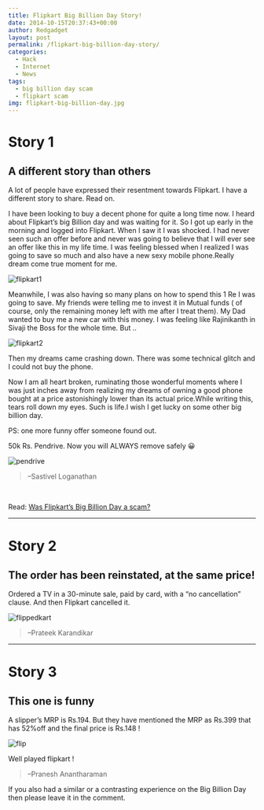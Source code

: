 ```yaml
---
title: Flipkart Big Billion Day Story!
date: 2014-10-15T20:37:43+00:00
author: Redgadget
layout: post
permalink: /flipkart-big-billion-day-story/
categories:
  - Hack
  - Internet
  - News
tags:
  - big billion day scam
  - flipkart scam
img: flipkart-big-billion-day.jpg
---
```


# <span id="Story_1">Story 1</span>

## <span id="A_different_story_than_others">A different story than others</span>

A lot of people have expressed their resentment towards Flipkart. I have a different story to share. Read on.

I have been looking to buy a decent phone for quite a long time now. I heard about Flipkart&#8217;s big Billion day and was waiting for it. So I got up early in the morning and logged into Flipkart. When I saw it I was shocked. I had never seen such an offer before and never was going to believe that I will ever see an offer like this in my life time. I was feeling blessed when I realized I was going to save so much and also have a new sexy mobile phone.Really dream come true moment for me.

![flipkart1](https://lh6.googleusercontent.com/-hAG6C7A73vw/VD4SrrhMIyI/AAAAAAAAAPI/tJjOYIwkwQ4/w371-h593-no/flipped%2Bkart.jpg)

Meanwhile, I was also having so many plans on how to spend this 1 Re I was going to save. My friends were telling me to invest it in Mutual funds ( of course, only the remaining money left with me after I treat them). My Dad wanted to buy me a new car with this money. I was feeling like Rajinikanth in Sivaji the Boss for the whole time. But ..

![flipkart2](https://lh6.googleusercontent.com/-_TBn8WvCA1A/VD4SsSvo_UI/AAAAAAAAAPQ/-kTKhEVXTRY/w485-h273-no/flipped%2Bkart2.jpg)

Then my dreams came crashing down. There was some technical glitch and I could not buy the phone.

Now I am all heart broken, ruminating those wonderful moments where I was just inches away from realizing my dreams of owning a good phone bought at a price astonishingly lower than its actual price.While writing this, tears roll down my eyes. Such is life.I wish I get lucky on some other big billion day.

PS: one more funny offer someone found out.

50k Rs. Pendrive. Now you will ALWAYS remove safely 😀

![pendrive](https://lh3.googleusercontent.com/-PH9AVhRyQ6s/VD4TJDOHllI/AAAAAAAAAQE/lsa5vgHDL1w/w485-h476-no/flipped%2Bkart%2B3.jpg)

> &#8211;Sastivel Loganathan

&nbsp;

Read: [Was Flipkart’s Big Billion Day a scam?](http://redgadgets.com/was-flipkarts-big-billion-day-a-scam/)

* * *

# <span id="Story_2">Story 2</span>

## <span id="The_order_has_been_reinstated_at_the_same_price">The order has been reinstated, at the same price!</span>

Ordered a TV in a 30-minute sale, paid by card, with a &#8220;no cancellation&#8221; clause. And then Flipkart cancelled it.

![flippedkart](https://lh3.googleusercontent.com/-jDH3ctHt8uM/VD4Upwf6AmI/AAAAAAAAAQw/gWg9eQpAsiM/w1006-h485-no/flipkart20.png)

> &#8211;Prateek Karandikar

* * *

# <span id="Story_3">Story 3</span>

## <span id="This_one_is_funny">This one is funny</span>

A slipper&#8217;s MRP is Rs.194. But they have mentioned the MRP as Rs.399 that has 52%off and the final price is Rs.148 !

![flip](https://lh6.googleusercontent.com/-pDxIMrR7fs8/VD4VWEuq2iI/AAAAAAAAARM/-GXZ3Gukc2Q/w485-h535-no/flipkart30.jpg)

Well played flipkart !

> &#8211;Pranesh Anantharaman

If you also had a similar or a contrasting experience on the Big Billion Day then please leave it in the comment.